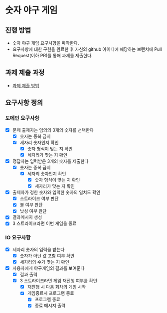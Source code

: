 # 숫자 야구 게임
## 진행 방법
* 숫자 야구 게임 요구사항을 파악한다.
* 요구사항에 대한 구현을 완료한 후 자신의 github 아이디에 해당하는 브랜치에 Pull Request(이하 PR)를 통해 과제를 제출한다.

## 과제 제출 과정
* [과제 제출 방법](https://github.com/next-step/nextstep-docs/tree/master/precourse)

## 요구사항 정의
### 도메인 요구사항
- [x] 문제 출제자는 임의의 3개의 숫자를 선택한다
    - [x] 숫자는 중복 금지
    - [x] 세자리 숫자인지 확인
        - [x] 숫자 형식이 맞는 지 확인
        - [x] 세자리가 맞는 지 확인
- [x] 정답자는 입력받은 3개의 숫자를 제출한다
    - [x] 숫자는 중복 금지
        - [x] 세자리 숫자인지 확인
            - [x] 숫자 형식이 맞는 지 확인
            - [x] 세자리가 맞는 지 확인
- [x] 출제자가 정한 숫자와 입력한 숫자의 일치도 확인
    - [x] 스트라이크 여부 판단
    - [x] 볼 여부 판단
    - [x] 낫싱 여부 판단
- [x] 결과메시지 생성
- [x] 3 스트라이크라면 이번 게임을 종료
### IO 요구사항
- [x] 세자리 숫자의 입력을 받는다
    - [x] 숫자가 아닌 값 포함 여부 확인
    - [x] 세자리의 수가 맞는 지 확인
- [x] 사용자에게 야구게임의 결과를 보여준다
    - [x] 결과 출력
    - [x] 3 스트라이크라면 게임 재진행 여부를 확인
        - [x] 재진행 시 다음 회차의 게임 시작
        - [x] 게임종료시 프로그램 종료
            - [x] 프로그램 종료
            - [x] 종료 메시지 출력
